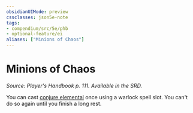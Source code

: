 ```yaml
---
obsidianUIMode: preview
cssclasses: json5e-note
tags:
- compendium/src/5e/phb
- optional-feature/ei
aliases: ["Minions of Chaos"]
---
```

# Minions of Chaos
*Source: Player's Handbook p. 111. Available in the SRD.* 

You can cast [conjure elemental](../../spells/conjure-elemental.md#) once using a warlock spell slot. You can't do so again until you finish a long rest.